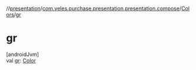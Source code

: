 //[presentation](../../../index.md)/[com.veles.purchase.presentation.presentation.compose](../index.md)/[Colors](index.md)/[gr](gr.md)

# gr

[androidJvm]\
val [gr](gr.md): [Color](https://developer.android.com/reference/kotlin/androidx/compose/ui/graphics/Color.html)
